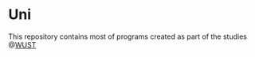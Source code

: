 # Uni
This repository contains most of programs created as part of the studies @[WUST](https://pwr.edu.pl/en/)
